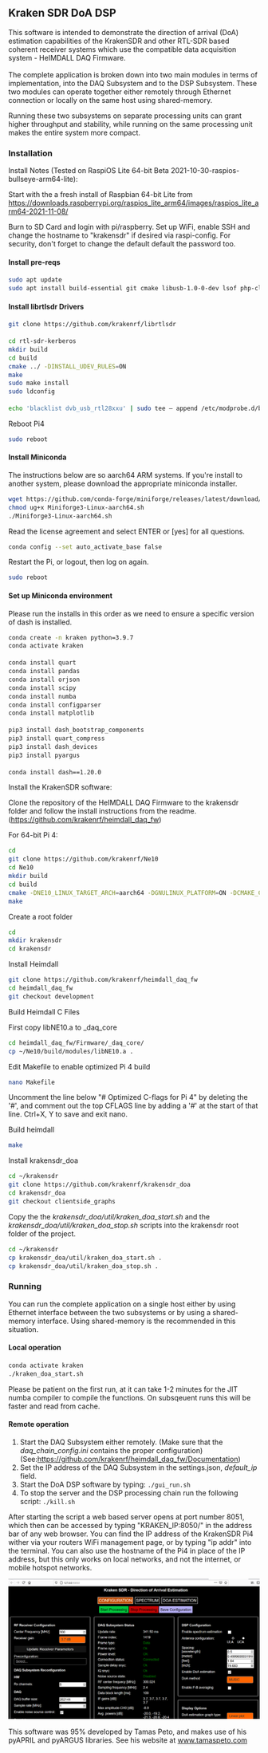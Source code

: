 <h2>Kraken SDR DoA DSP</h2>
This software is intended to demonstrate the direction of arrival (DoA) estimation capabilities of the KrakenSDR and other RTL-SDR based coherent receiver systems which use the compatible data acquisition system - HeIMDALL DAQ Firmware.
<br>
<br>
The complete application is broken down into two main modules in terms of implementation, into the DAQ Subsystem and to the DSP Subsystem. These two modules can operate together either remotely through Ethernet connection or locally on the same host using shared-memory.

Running these two subsystems on separate processing units can grant higher throughput and stability, while running on the same processing unit makes the entire system more compact.

<h3>Installation</h3>
Install Notes (Tested on RaspiOS Lite 64-bit Beta 2021-10-30-raspios-bullseye-arm64-lite):

Start with the a fresh install of Raspbian 64-bit Lite from https://downloads.raspberrypi.org/raspios_lite_arm64/images/raspios_lite_arm64-2021-11-08/

Burn to SD Card and login with pi/raspberry. Set up WiFi, enable SSH and change the hostname to "krakensdr" if desired via raspi-config. For security, don't forget to change the default default the password too.

<h4>Install pre-reqs</h4>

``` bash
sudo apt update
sudo apt install build-essential git cmake libusb-1.0-0-dev lsof php-cli
```

<h4>Install librtlsdr Drivers</h4>

``` bash
git clone https://github.com/krakenrf/librtlsdr

cd rtl-sdr-kerberos
mkdir build
cd build
cmake ../ -DINSTALL_UDEV_RULES=ON
make
sudo make install
sudo ldconfig

echo 'blacklist dvb_usb_rtl28xxu' | sudo tee – append /etc/modprobe.d/blacklist-dvb_usb_rtl28xxu.conf
```

Reboot Pi4

``` bash
sudo reboot
```

<h4>Install Miniconda</h4>

The instructions below are so aarch64 ARM systems. If you're install to another system, please download the appropriate miniconda installer.

``` bash
wget https://github.com/conda-forge/miniforge/releases/latest/download/Miniforge3-Linux-aarch64.sh
chmod ug+x Miniforge3-Linux-aarch64.sh
./Miniforge3-Linux-aarch64.sh
```

Read the license agreement and select ENTER or [yes] for all questions.

``` bash
conda config --set auto_activate_base false
```

Restart the Pi, or logout, then log on again.

``` bash
sudo reboot
```

<h4>Set up Miniconda environment</h4>

Please run the installs in this order as we need to ensure a specific version of dash is installed.

``` bash
conda create -n kraken python=3.9.7
conda activate kraken

conda install quart
conda install pandas
conda install orjson
conda install scipy
conda install numba
conda install configparser
conda install matplotlib

pip3 install dash_bootstrap_components
pip3 install quart_compress
pip3 install dash_devices
pip3 install pyargus

conda install dash==1.20.0
```

Install the KrakenSDR software:


Clone the repository of the HeIMDALL DAQ Firmware to the krakensdr folder and follow the install instructions from the readme. (https://github.com/krakenrf/heimdall_daq_fw)

For 64-bit Pi 4:
```bash
cd
git clone https://github.com/krakenrf/Ne10
cd Ne10
mkdir build
cd build
cmake -DNE10_LINUX_TARGET_ARCH=aarch64 -DGNULINUX_PLATFORM=ON -DCMAKE_C_FLAGS="-mcpu=cortex-a72 -mtune=cortex-a72 -Ofast -funsafe-math-optimizations" ..
make
 ```
 
Create a root folder
``` bash
cd
mkdir krakensdr
cd krakensdr
```
 
 Install Heimdall
 
```bash
git clone https://github.com/krakenrf/heimdall_daq_fw
cd heimdall_daq_fw
git checkout development
```
 
 Build Heimdall C Files

First copy libNE10.a to _daq_core
```bash
cd heimdall_daq_fw/Firmware/_daq_core/
cp ~/Ne10/build/modules/libNE10.a .
```

Edit Makefile to enable optimized Pi 4 build
```bash
nano Makefile
```
Uncomment the line below "# Optimized C-flags for Pi 4" by deleting the '#', and comment out the top CFLAGS line by adding a '#' at the start of that line.
Ctrl+X, Y to save and exit nano.

Build heimdall
```bash
make
```

Install krakensdr_doa
```bash
cd ~/krakensdr
git clone https://github.com/krakenrf/krakensdr_doa
cd krakensdr_doa
git checkout clientside_graphs
```

Copy the the *krakensdr_doa/util/kraken_doa_start.sh* and the *krakensdr_doa/util/kraken_doa_stop.sh* scripts into the krakensdr root folder of the project.
```bash
cd ~/krakensdr
cp krakensdr_doa/util/kraken_doa_start.sh .
cp krakensdr_doa/util/kraken_doa_stop.sh .
```

<h3>Running</h3>

You can run the complete application on a single host either by using Ethernet interface between the two subsystems or by using a shared-memory interface. Using shared-memory is the recommended in this situation. 


<h4>Local operation</h4>

```bash
conda activate kraken
./kraken_doa_start.sh
```

Please be patient on the first run, at it can take 1-2 minutes for the JIT numba compiler to compile the functions. On subsqeuent runs this will be faster and read from cache.


<h4>Remote operation</h4>

1. Start the DAQ Subsystem either remotely. (Make sure that the *daq_chain_config.ini* contains the proper configuration) 
    (See:https://github.com/krakenrf/heimdall_daq_fw/Documentation)
2. Set the IP address of the DAQ Subsystem in the settings.json, *default_ip* field.
3. Start the DoA DSP software by typing:
`./gui_run.sh`
4. To stop the server and the DSP processing chain run the following script:
`./kill.sh`



<p1> After starting the script a web based server opens at port number 8051, which then can be accessed by typing "KRAKEN_IP:8050/" in the address bar of any web browser. You can find the IP address of the KrakenSDR Pi4 wither via your routers WiFi management page, or by typing "ip addr" into the terminal. You can also use the hostname of the Pi4 in place of the IP address, but this only works on local networks, and not the internet, or mobile hotspot networks. </p1>

  ![image info](./doc/kraken_doadsp_main.png)


This software was 95% developed by Tamas Peto, and makes use of his pyAPRIL and pyARGUS libraries. See his website at www.tamaspeto.com
